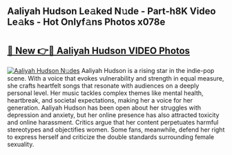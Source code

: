 ## Aaliyah Hudson Le𝚊ked N𝚞de - Part-h8K Video Le𝚊ks - Hot Onlyf𝚊ns Photos x078e

# <h2><a href="http://ac54279.deff.icu/?id=Aaliyah+Hudson">🔗 New 👉🔴 Aaliyah Hudson VIDEO Photos</a></h2>

[![Aaliyah Hudson N𝚞des](https://i.imgur.com/rIISA9y.gif)](http://ac54279.deff.icu/?id=Aaliyah+Hudson)
Aaliyah Hudson is a rising star in the indie-pop scene. With a voice that evokes vulnerability and strength in equal measure, she crafts heartfelt songs that resonate with audiences on a deeply personal level. Her music tackles complex themes like mental health, heartbreak, and societal expectations, making her a voice for her generation. Aaliyah Hudson has been open about her struggles with depression and anxiety, but her online presence has also attracted toxicity and online harassment. Critics argue that her content perpetuates harmful stereotypes and objectifies women. Some fans, meanwhile, defend her right to express herself and criticize the double standards surrounding female sexuality.
